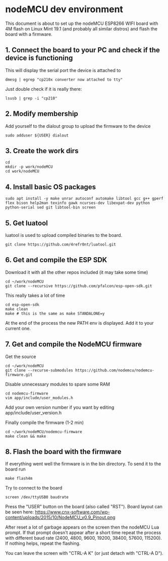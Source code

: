 # nodeMCU dev environment


This document is about to set up the nodeMCU ESP8266 WIFI board with 4M flash on Linux Mint 19.1 (and probably all similar distros) and flash the board with a firmware.



## 1. Connect the board to your PC and check if the device is functioning


This will display the serial port the device is attached to
```    
dmesg | egrep "cp210x converter now attached to tty"
```

Just double check if it is really there:
```
lsusb | grep -i "cp210"
```


## 2. Modify membership


Add yourself to the dialout group to upload the firmware to the device
```
sudo adduser ${USER} dialout
```


## 3. Create the work dirs
```
cd 
mkdir -p work/nodeMCU
cd work/nodeMCU
```


## 4. Install basic OS packages
```
sudo apt install -y make unrar autoconf automake libtool gcc g++ gperf flex bison help2man texinfo gawk ncurses-dev libexpat-dev python python-serial sed git libtool-bin screen
```


## 5. Get luatool

luatool is used to upload compiled binaries to the board.
```
git clone https://github.com/4refr0nt/luatool.git
```


## 6. Get and compile the ESP SDK

Download it with all the other repos included (it may take some time)
```
cd ~/work/nodeMCU
git clone --recursive https://github.com/pfalcon/esp-open-sdk.git
```

This really takes a lot of time
```
cd esp-open-sdk
make clean
make # this is the same as make STANDALONE=y
```

At the end of the process the new PATH env is displayed.
Add it to your current one.


## 7. Get and compile the NodeMCU firmware

Get the source
```
cd ~/work/nodeMCU
git clone --recurse-submodules https://github.com/nodemcu/nodemcu-firmware.git
```

Disable unnecessary modules to spare some RAM
```
cd nodemcu-firmware
vim app/include/user_modules.h
```

Add your own version number if you want by editing app/include/user_version.h


Finally compile the firmware (1-2 min)
```
cd ~/work/nodeMCU/nodemcu-firmware
make clean && make
```


## 8. Flash the board with the firmware

If everything went well the firmware is in the bin directory.
To send it to the board run
```
make flash4m 
```

Try to connect to the board
```
screen /dev/ttyUSB0 baudrate
```

Press the "USER" button on the board (also called "RST").
Board layout can be seen here: https://www.cnx-software.com/wp-content/uploads/2015/10/NodeMCU_v0.9_Pinout.png

After reset a lot of garbage appears on the screen then the nodeMCU Lua prompt.
If that prompt doesn't appear after a short time repeat the process with different baud rate (2400, 4800, 9600, 19200, 38400, 57600, 115200).
If nothing helps, repeat the flashing.

You can leave the screen with "CTRL-A K" (or just detach with "CTRL-A D").





